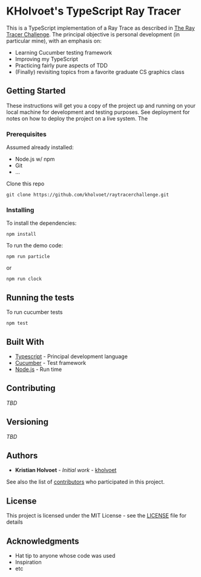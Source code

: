 # KHolvoet's TypeScript Ray Tracer

This is a TypeScript implementation of a Ray Trace as described in [The Ray Tracer Challenge](http://raytracerchallenge.com/). 
The principal objective is personal development (in particular mine), with an emphasis on:
* Learning Cucumber testing framework
* Improving my TypeScript
* Practicing fairly pure  aspects of TDD 
* (Finally) revisiting topics from a favorite graduate CS graphics class

## Getting Started

These instructions will get you a copy of the project up and running on your local machine for development and testing purposes. See deployment for notes on how to deploy the project on a live system. The 

### Prerequisites

Assumed already installed:
- Node.js w/ npm
- Git
- ...

Clone this repo

```
git clone https://github.com/kholvoet/raytracerchallenge.git
```

### Installing

To install the dependencies:
```
npm install
```

To run the demo code:
```
npm run particle
```
or 
```
npm run clock
```

## Running the tests

To run cucumber tests
```
npm test
```

## Built With

* [Typescript](https://www.typescriptlang.org/) - Principal development language
* [Cucumber](https://cucumber.io/) - Test framework
* [Node.js](https://nodejs.org/en/) - Run time

## Contributing
*TBD*

## Versioning
*TBD*

## Authors

* **Kristian Holvoet** - *Initial work* - [kholvoet](https://github.com/kholvoet)

See also the list of [contributors](https://github.com/your/project/contributors) who participated in this project.

## License

This project is licensed under the MIT License - see the [LICENSE](LICENSE) file for details

## Acknowledgments

* Hat tip to anyone whose code was used
* Inspiration
* etc
